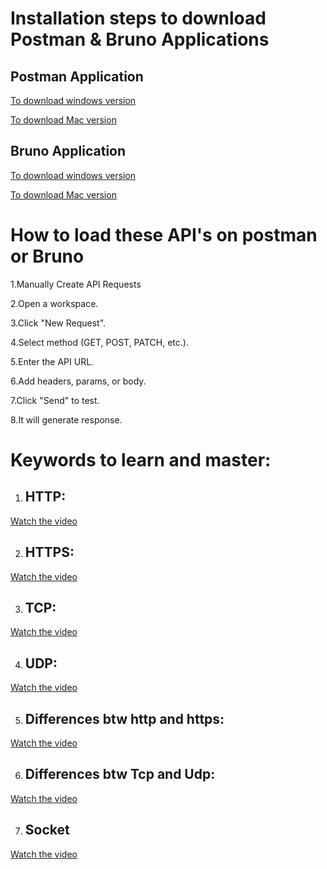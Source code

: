 # Installation steps to download Postman & Bruno Applications

## Postman Application

[To download windows version](https://www.youtube.com/watch?v=q8fHowK_qHQ)

[To download Mac version](https://www.youtube.com/watch?v=i9FQWDx8NIY)

## Bruno Application

[To download windows version](https://www.youtube.com/watch?v=SHW6ekX0PJ4)

[To download Mac version](https://www.youtube.com/watch?v=fTqEFitli3E)

# How to load these API's on postman or Bruno

1.Manually Create API Requests

2.Open a workspace.

3.Click "New Request".

4.Select method (GET, POST, PATCH, etc.).

5.Enter the API URL.

6.Add headers, params, or body.

7.Click "Send" to test.

8.It will generate response.


# Keywords to learn and master:

1. ## HTTP:

[Watch the video](https://www.youtube.com/watch?v=_szgZM1sDiM)

2. ## HTTPS:

[Watch the video](https://www.youtube.com/watch?v=vyv5f57kGu8)

3. ## TCP:

[Watch the video](https://www.youtube.com/watch?v=WqV0TRTvvqA&t=29s)

4. ## UDP:

[Watch the video](https://www.youtube.com/watch?v=EijM6WO9kno)

5. ## Differences btw http and https:

 [Watch the video](https://www.youtube.com/watch?v=eWdPWSBKxso)

6. ## Differences btw Tcp and Udp:

[Watch the video](https://www.youtube.com/watch?v=KY_Bqp2xDVc)

7. ## Socket

[Watch the video](https://www.youtube.com/watch?v=-utm73RxNo4)
